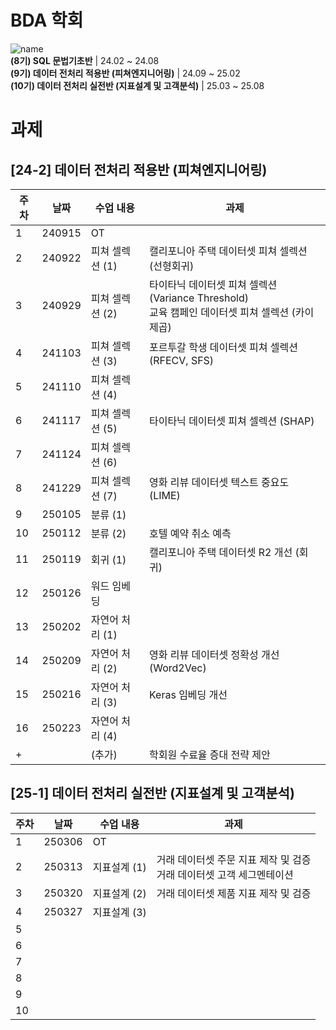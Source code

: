 # BDA 학회
![name](https://blogpfthumb-phinf.pstatic.net/MjAyMzEyMTlfMjc3/MDAxNzAyOTE3NTY0Njk3.dJPpKmu3EyUhezp7q_lvhysN2Dk4gBMWiGwjKJcKVrgg.JYNYKVbb5qcgnl7S0KCbIHWmzl2u-C22xIac_h6zl3Qg.JPEG.uniqueuk/BDA_%EB%A1%9C%EA%B3%A0_jpg%ED%8C%8C%EC%9D%BC2_%284%29.jpg/BDA%2B%25EB%25A1%259C%25EA%25B3%25A0%2Bjpg%25ED%258C%258C%25EC%259D%25BC2%2B%25284%2529.jpg?type=w161)
<br/>**(8기) SQL 문법기초반** | 24.02 ~ 24.08
<br/>**(9기) 데이터 전처리 적용반 (피쳐엔지니어링)** | 24.09 ~ 25.02
<br/>**(10기) 데이터 전처리 실전반 (지표설계 및 고객분석)** | 25.03 ~ 25.08

# 과제
## [24-2] 데이터 전처리 적용반 (피쳐엔지니어링)
|**주차**|**날짜**|**수업 내용**|**과제**|
|---|------|----|---|
|1|240915|OT||
|2|240922|피쳐 셀렉션 (1)|캘리포니아 주택 데이터셋 피쳐 셀렉션 (선형회귀)|
|3|240929|피쳐 셀렉션 (2)|타이타닉 데이터셋 피쳐 셀렉션 (Variance Threshold) </br> 교육 캠페인 데이터셋 피쳐 셀렉션 (카이제곱)|
|4|241103|피쳐 셀렉션 (3)|포르투갈 학생 데이터셋 피쳐 셀렉션 (RFECV, SFS)|
|5|241110|피쳐 셀렉션 (4)||
|6|241117|피쳐 셀렉션 (5)|타이타닉 데이터셋 피쳐 셀렉션 (SHAP)|
|7|241124|피쳐 셀렉션 (6)||
|8|241229|피쳐 셀렉션 (7)|영화 리뷰 데이터셋 텍스트 중요도 (LIME)|
|9|250105|분류 (1)||
|10|250112|분류 (2)|호텔 예약 취소 예측|
|11|250119|회귀 (1)|캘리포니아 주택 데이터셋 R2 개선 (회귀)|
|12|250126|워드 임베딩||
|13|250202|자연어 처리 (1)||
|14|250209|자연어 처리 (2)|영화 리뷰 데이터셋 정확성 개선 (Word2Vec)|
|15|250216|자연어 처리 (3)|Keras 임베딩 개선|
|16|250223|자연어 처리 (4)||
|+||(추가)|학회원 수료율 증대 전략 제안|

## [25-1] 데이터 전처리 실전반 (지표설계 및 고객분석)
|**주차**|**날짜**|**수업 내용**|**과제**|
|---|------|----|---|
|1|250306|OT||
|2|250313|지표설계 (1)|거래 데이터셋 주문 지표 제작 및 검증 </br> 거래 데이터셋 고객 세그멘테이션|
|3|250320|지표설계 (2)|거래 데이터셋 제품 지표 제작 및 검증|
|4|250327|지표설계 (3)||
|5||||
|6||||
|7||||
|8||||
|9||||
|10||||